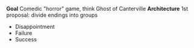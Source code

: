 **Goal**
Comedic "horror" game, think Ghost of Canterville
**Architecture**
1st proposal: divide endings into groups
- Disappointment
- Failure
- Success